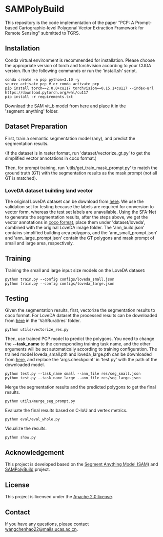 # SAMPolyBuild
This repository is the code implementation of the paper "PCP: A Prompt-based Cartographic-level Polygonal Vector Extraction Framework for Remote Sensing" submitted to TGRS.

## Installation
Conda virtual environment is recommended for installation. Please choose the appropriate version of torch and torchvision according to your CUDA version.
Run the following commands or run the 'install.sh' script.
```shell
conda create -n pcp python=3.10 -y
source activate pcp # or conda activate pcp
pip install torch==2.0.0+cu117 torchvision==0.15.1+cu117 --index-url https://download.pytorch.org/whl/cu117
pip install -r requirements.txt
```
Download the SAM vit_b model from [here](https://dl.fbaipublicfiles.com/segment_anything/sam_vit_b_01ec64.pth) and place it in the 'segment_anything' folder.

## Dataset Preparation
First, train a semantic segmentation model (any), and predict the segmentation results.

(If the dataset is in raster format, run 'dataset/vectorize_gt.py' to get the simplified vector annotations in coco format.)

Then, for prompt training, run 'utils/get_train_mask_prompt.py' to match the ground truth (GT) with the segmentation results as the mask prompt (not all GT is matched).
### LoveDA dataset building land vector
The original LoveDA dataset can be download from [here](https://github.com/Junjue-Wang/LoveDA).
We use the validation set for testing because the labels are required for conversion to vector form, whereas the test set labels are unavailable.
Using the SFA-Net to generate the segmentation results, after the steps above, we get the vector annotations in
[coco format](https://pan.baidu.com/s/19K8LeQ5pCyRc7hbWdJszsQ?pwd=p6r3), place them under 'dataset/loveda', combined with the original LoveDA image folder.
The 'ann_build.json' contains simplified building area polygons, and the 'ann_small_prompt.json' and 'ann_large_prompt.json' contain the GT polygons and mask prompt of small and large area, respectively.

## Training
Training the small and large input size models on the LoveDA dataset:
```shell
python train.py --config configs/loveda_small.json
python train.py --config configs/loveda_large.json
```
## Testing
Given the segmentation results, first, vectorize the segmentation results to coco format. For LoveDA dataset the processed results can be downloaded from [here](https://pan.baidu.com/s/19K8LeQ5pCyRc7hbWdJszsQ?pwd=p6r3) in the 'Val/Rural/res' folder.
```shell
python utils/vectorize_res.py
```
Then, use trained PCP model to predict the polygons. You need to change the **--task_name** to the corresponding training task name, and the other arguments will be set automatically according to training configuration.
The trained model loveda_small.pth and loveda_large.pth can be downloaded from [here](https://pan.baidu.com/s/1bhPH0jBbUiVgTZfct9tCrw?pwd=drpp), and replace the 'args.checkpoint' in 'test.py' with the path of the downloaded model.
```shell
python test.py --task_name small --ann_file res/seg_small.json
python test.py --task_name large --ann_file res/seg_large.json
```

Merge the segmentation results and the predicted polygons to get the final results.
```shell
python utils/merge_seg_prompt.py
```

Evaluate the final results based on C-IoU and vertex metrics.
```shell
python eval/eval_whole.py
```
Visualize the results.
```shell
python show.py
```

## Acknowledgement
This project is developed based on the [Segment Anything Model (SAM)](https://github.com/facebookresearch/segment-anything)
 and [SAMPolyBuild](https://github.com/wchh-2000/SAMPolyBuild) project.

## License

This project is licensed under the [Apache 2.0 license](LICENSE).

## Contact
If you have any questions, please contact wangchenhao22@mails.ucas.ac.cn.
